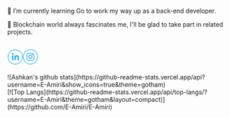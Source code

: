 🌱 I’m currently learning Go to work my way up as a back-end developer.

:metal: Blockchain world always fascinates me, I'll be glad to take part in related projects.

<br>
<a href="https://www.linkedin.com/in/e-amiri/" target="_blank"><img alt="LinkedIn" src="https://github.com/E-Amiri/E-Amiri/blob/main/LinkedIn-v2.png" width="35"></a><a href="https://www.instagram.com/ehsan.9891" target="_blank"><img alt="Instagram" src="https://github.com/E-Amiri/E-Amiri/blob/main/Instagram-v2.png" width="35"></a>
<br>

<br>
![Ashkan's github stats](https://github-readme-stats.vercel.app/api?username=E-Amiri&show_icons=true&theme=gotham) <br>
[![Top Langs](https://github-readme-stats.vercel.app/api/top-langs/?username=E-Amiri&theme=gotham&layout=compact)](https://github.com/E-Amiri/E-Amiri)
<br>
<!--
**ehsan-amiri-code/ehsan-amiri-code** is a ✨ _special_ ✨ repository because its `README.md` (this file) appears on your GitHub profile.


